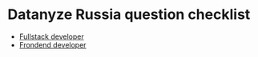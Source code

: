 # Datanyze Russia question checklist
+ [Fullstack developer](docs/fullstack.md)
+ [Frondend developer](docs/frontend.md)